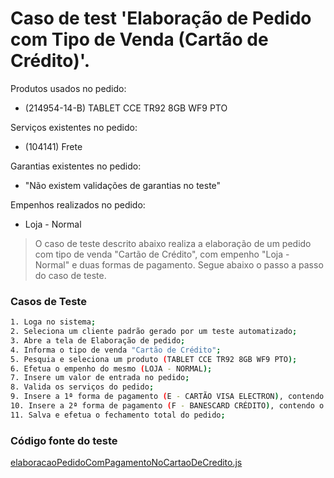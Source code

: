 # Caso de test 'Elaboração de Pedido com Tipo de Venda (Cartão de Crédito)'.
Produtos usados no pedido:

  - (214954-14-B) TABLET CCE TR92 8GB WF9 PTO

Serviços existentes no pedido:

  - (104141) Frete

Garantias existentes no pedido:

  - "Não existem validações de garantias no teste"

Empenhos realizados no pedido:

  - Loja - Normal

> O caso de teste descrito abaixo realiza a elaboração de um pedido com tipo de venda "Cartão de Crédito", com empenho "Loja - Normal" e duas formas de pagamento. Segue abaixo o passo a passo do caso de teste.

### Casos de Teste
```sh
1. Loga no sistema;
2. Seleciona um cliente padrão gerado por um teste automatizado;
3. Abre a tela de Elaboração de pedido;
4. Informa o tipo de venda "Cartão de Crédito";
5. Pesquia e seleciona um produto (TABLET CCE TR92 8GB WF9 PTO);
6. Efetua o empenho do mesmo (LOJA - NORMAL);
7. Insere um valor de entrada no pedido;
8. Valida os serviços do pedido;
9. Insere a 1ª forma de pagamento (E - CARTÃO VISA ELECTRON), contendo o valor da entrada do pedido;
10. Insere a 2ª forma de pagamento (F - BANESCARD CRÉDITO), contendo o valor restante do pedido;
11. Salva e efetua o fechamento total do pedido;
```
### Código fonte do teste
[elaboracaoPedidoComPagamentoNoCartaoDeCredito.js](Testes/test/novos_testes/elaboracaoPedidoComPagamentoNoCartaoDeCredito.js)